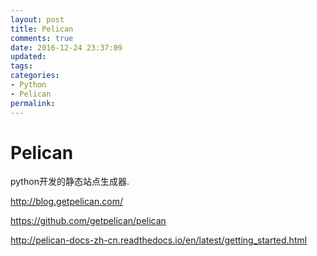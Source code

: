 ```yaml
---
layout: post
title: Pelican
comments: true
date: 2016-12-24 23:37:09
updated:
tags:
categories:
- Python
- Pelican
permalink:
---
```


# Pelican

python开发的静态站点生成器.

<http://blog.getpelican.com/>

<https://github.com/getpelican/pelican>

<http://pelican-docs-zh-cn.readthedocs.io/en/latest/getting_started.html>
